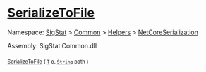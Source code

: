 # [SerializeToFile](./NetCoreSerializationHelper-100664083.md)

Namespace: [SigStat]() > [Common](./../../../README.md) > [Helpers](./../../README.md) > [NetCoreSerialization](./../README.md)

Assembly: SigStat.Common.dll

<sub>[SerializeToFile](./NetCoreSerializationHelper-100664083.md) ( [`T`](./NetCoreSerializationHelper-100664083.md) o, [`String`](https://docs.microsoft.com/en-us/dotnet/api/System.String) path )</sub>&nbsp;&nbsp;&nbsp;&nbsp;&nbsp;&nbsp;&nbsp;&nbsp;&nbsp;<sub></sub>
